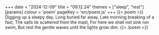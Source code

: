 +++
date = "2024-12-09"
title = "09.12.24"
themes = ["sleep", "rest"]
[params]
  colour = 'poem'
  pageKey = 'src/poem.js'
+++
{{< poem >}}
Digging up a sleepy day,
Long buried far away,
Late morning breaking of a fast,
The sails lie scattered from the mast,
For here we shall not sink nor swim,
But rest the gentle waves until the lights grow dim.
{{< /poem >}}